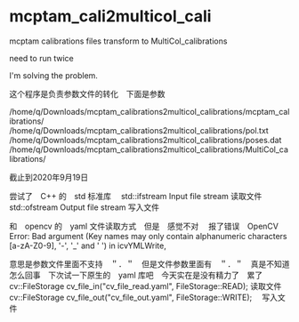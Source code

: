 # mcptam_cali2multicol_cali

mcptam calibrations  files transform to  MultiCol_calibrations

need to run twice 

I'm solving the problem.

这个程序是负责参数文件的转化　下面是参数

/home/q/Downloads/mcptam_calibrations2multicol_calibrations/mcptam_calibrations/
/home/q/Downloads/mcptam_calibrations2multicol_calibrations/pol.txt
/home/q/Downloads/mcptam_calibrations2multicol_calibrations/poses.dat
/home/q/Downloads/mcptam_calibrations2multicol_calibrations/MultiCol_calibrations/


截止到2020年9月19日

尝试了　C++ 的　std 标准库　
std::ifstream  Input file stream  读取文件
std::ofstream  Output file stream 写入文件

和　opencv 的　yaml 文件读取方式　但是　感觉不对　
报了错误　OpenCV Error: Bad argument (Key names may only contain alphanumeric characters [a-zA-Z0-9], '-', '_' and ' ') in icvYMLWrite, 

意思是参数文件里面不支持　＂．＂　但是文件参数里面有　＂．＂　真是不知道怎么回事　下次试一下原生的　yaml 库吧　今天实在是没有精力了　累了
cv::FileStorage cv_file_in("cv_file_read.yaml", FileStorage::READ);    读取文件
cv::FileStorage cv_file_out("cv_file_out.yaml", FileStorage::WRITE);　 写入文件
